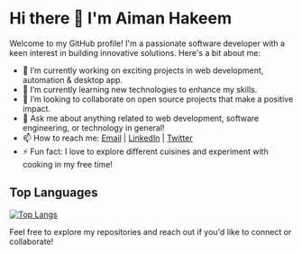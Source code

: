 # Hi there 👋 I'm Aiman Hakeem

Welcome to my GitHub profile! I'm a passionate software developer with a keen interest in building innovative solutions. Here's a bit about me:

- 🔭 I’m currently working on exciting projects in web development, automation & desktop app.
- 🌱 I’m currently learning new technologies to enhance my skills.
- 👯 I’m looking to collaborate on open source projects that make a positive impact.
- 💬 Ask me about anything related to web development, software engineering, or technology in general!
- 📫 How to reach me: [Email](mailto:your_email@example.com) | [LinkedIn](https://www.linkedin.com/in/your_username) | [Twitter](https://twitter.com/your_username)
- ⚡ Fun fact: I love to explore different cuisines and experiment with cooking in my free time!

## Top Languages
[![Top Langs](https://github-readme-stats.vercel.app/api/top-langs/?username=AimanHakeem&layout=compact)](https://github.com/AimanHakeem/github-readme-stats)

Feel free to explore my repositories and reach out if you'd like to connect or collaborate!

